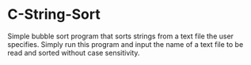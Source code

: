# C-String-Sort
Simple bubble sort program that sorts strings from a text file the user specifies.
Simply run this program and input the name of a text file to be read and sorted without
case sensitivity.
